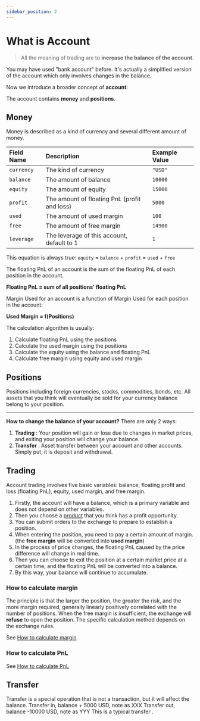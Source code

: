 ```yaml
---
sidebar_position: 2
---
```


# What is Account

> All the meaning of trading are to **increase the balance of the account**.

You may have used "bank account" before. It's actually a simplified version of the account which only involves changes in the balance.

Now we introduce a broader concept of **account**:

The account contains **money** and **positions**.

## Money

Money is described as a kind of currency and several different amount of money.

| Field Name | Description                                  | Example Value |
| :--------- | :------------------------------------------- | :------------ |
| `currency` | The kind of currency                         | `"USD"`       |
| `balance`  | The amount of balance                        | `10000`       |
| `equity`   | The amount of equity                         | `15000`       |
| `profit`   | The amount of floating PnL (profit and loss) | `5000`        |
| `used`     | The amount of used margin                    | `100`         |
| `free`     | The amount of free margin                    | `14900`       |
| `leverage` | The leverage of this account, default to 1   | `1`           |

This equation is always true: `equity` = `balance` + `profit` = `used` + `free`

The floating PnL of an account is the sum of the floating PnL of each position in the account.

**Floating PnL = sum of all positions' floating PnL**

Margin Used for an account is a function of Margin Used for each position in the account:

**Used Margin = f(Positions)**

The calculation algorithm is usually:

1. Calculate floating PnL using the positions
2. Calculate the used margin using the positions
3. Calculate the equity using the balance and floating PnL
4. Calculate free margin using equity and used margin

## Positions

Positions including foreign currencies, stocks, commodities, bonds, etc.
All assets that you think will eventually be sold for your currency balance belong to your position.

---

**How to change the balance of your account?** There are only 2 ways:

1. **Trading** : Your position will gain or lose due to changes in market prices, and exiting your position will change your balance.
2. **Transfer** : Asset transfer between your account and other accounts. Simply put, it is deposit and withdrawal.

## Trading

Account trading involves five basic variables: balance, floating profit and loss (floating PnL), equity, used margin, and free margin.

1. Firstly, the account will have a balance, which is a primary variable and does not depend on other variables.
2. Then you choose a [product](./what-is-product.md) that you think has a profit opportunity.
3. You can submit orders to the exchange to prepare to establish a position.
4. When entering the position, you need to pay a certain amount of margin. (the **free margin** will be converted into **used margin**)
5. In the process of price changes, the floating PnL caused by the price difference will change in real time.
6. Then you can choose to exit the position at a certain market price at a certain time, and the floating PnL will be converted into a balance.
7. By this way, your balance will continue to accumulate.

### How to calculate margin

The principle is that the larger the position, the greater the risk, and the more margin required, generally linearly positively correlated with the number of positions. When the free margin is insufficient, the exchange will **refuse** to open the position. The specific calculation method depends on the exchange rules.

See [How to calculate margin](./how-to-calculate-margin.md)

### How to calculate PnL

See [How to calculate PnL](./how-to-calculate-pnl.md)

## Transfer

Transfer is a special operation that is not a transaction, but it will affect the balance.
Transfer in, balance + 5000 USD, note as XXX
Transfer out, balance -10000 USD, note as YYY
This is a typical transfer .
